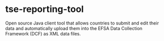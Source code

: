 # tse-reporting-tool
Open source Java client tool that allows countries to submit and edit their data and automatically upload them into the EFSA Data Collection Framework (DCF) as XML data files.
